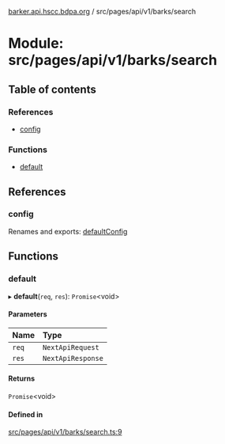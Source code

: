 [barker.api.hscc.bdpa.org][1] / src/pages/api/v1/barks/search

# Module: src/pages/api/v1/barks/search

## Table of contents

### References

- [config][2]

### Functions

- [default][3]

## References

### config

Renames and exports: [defaultConfig][4]

## Functions

### default

▸ **default**(`req`, `res`): `Promise`\<void>

#### Parameters

| Name  | Type              |
| :---- | :---------------- |
| `req` | `NextApiRequest`  |
| `res` | `NextApiResponse` |

#### Returns

`Promise`\<void>

#### Defined in

[src/pages/api/v1/barks/search.ts:9][5]

[1]: ../README.md
[2]: src_pages_api_v1_barks_search.md#config
[3]: src_pages_api_v1_barks_search.md#default
[4]: src_backend_middleware.md#defaultconfig
[5]:
  https://github.com/nhscc/barker.api.hscc.bdpa.org/blob/b8087e9/src/pages/api/v1/barks/search.ts#L9

